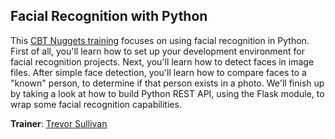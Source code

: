 ## Facial Recognition with Python

This [CBT Nuggets training]() focuses on using facial recognition in Python.
First of all, you'll learn how to set up your development environment for facial recognition projects.
Next, you'll learn how to detect faces in image files.
After simple face detection, you'll learn how to compare faces to a "known" person, to determine if that person exists in a photo.
We'll finish up by taking a look at how to build Python REST API, using the Flask module, to wrap some facial recognition capabilities.

**Trainer**: [Trevor Sullivan](https://trevorsullivan.net)

